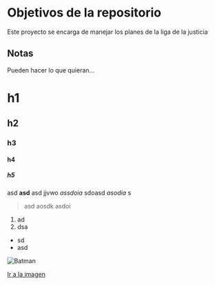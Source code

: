 # Objetivos de la repositorio

Este proyecto se encarga de manejar los planes de la liga de la justicia


## Notas
Pueden hacer lo que quieran...

# h1
## h2
### h3
#### h4
##### h5


asd **asd** asd jjvwo *assdoia* sdoasd _asodia_ s
> asd  aosdk asdoi

1. ad
2. dsa
  * sd
  * asd
  
  
![Batman](https://images-na.ssl-images-amazon.com/images/I/61Yobtd1YUL._SX355_.jpg)

[Ir a la imagen](https://images-na.ssl-images-amazon.com/images/I/61Yobtd1YUL._SX355_.jpg)
